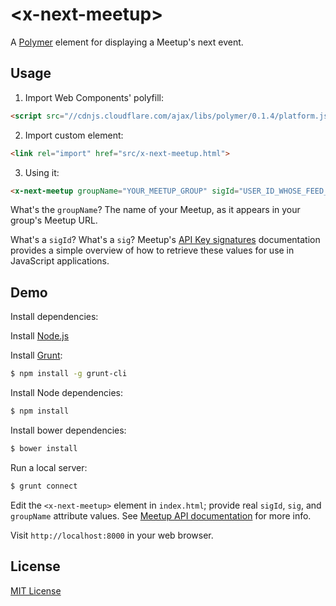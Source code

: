 # &lt;x-next-meetup&gt;

A [Polymer](http://polymer-project.org) element for displaying a Meetup's next event.

## Usage

1. Import Web Components' polyfill:

```html
<script src="//cdnjs.cloudflare.com/ajax/libs/polymer/0.1.4/platform.js"></script>
```

2. Import custom element:

```html
<link rel="import" href="src/x-next-meetup.html">
```

3. Using it:

```html
<x-next-meetup groupName="YOUR_MEETUP_GROUP" sigId="USER_ID_WHOSE_FEED_YOU_WANT" sig="YOUR_INSTAGRAM_API_ACCESS_TOKEN"></x-next-meetup>
```

What's the `groupName`? The name of your Meetup, as it appears in your group's Meetup URL.

What's a `sigId`? What's a `sig`? Meetup's [API Key signatures](http://www.meetup.com/meetup_api/auth/#keysign) documentation provides a simple overview of how to retrieve these values for use in JavaScript applications.

## Demo

Install dependencies:

Install [Node.js](http://nodejs.org/download/)

Install [Grunt](http://gruntjs.com/):

```sh
$ npm install -g grunt-cli
```

Install Node dependencies:

```sh
$ npm install
```

Install bower dependencies:

```sh
$ bower install
```

Run a local server:

```sh
$ grunt connect
```

Edit the `<x-next-meetup>` element in `index.html`; provide real `sigId`, `sig`, and `groupName` attribute
values. See [Meetup API documentation](http://www.meetup.com/meetup_api/) for more info.

Visit `http://localhost:8000` in your web browser.

## License

[MIT License](http://opensource.org/licenses/MIT)
